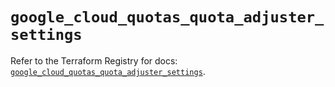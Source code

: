 # `google_cloud_quotas_quota_adjuster_settings`

Refer to the Terraform Registry for docs: [`google_cloud_quotas_quota_adjuster_settings`](https://registry.terraform.io/providers/hashicorp/google-beta/6.50.0/docs/resources/google_cloud_quotas_quota_adjuster_settings).
